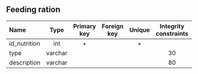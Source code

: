 ## Feeding ration

 |Name|Type|Primary key|Foreign key|Unique|Integrity constraints|Null/not null|
 |:----|:----:|:-----------:|:-----------:|:------:|:----------------------:|:------:|
 |id_nutrition|int|+| | + | |not null|
 |type|varchar| | | | 30| not null|
 |description|varchar| | | | 80| not null|
